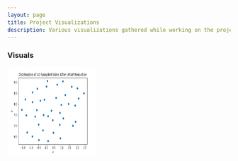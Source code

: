 ```yaml
---
layout: page
title: Project Visualizations
description: Various visualizations gathered while working on the project.
---
```


### Visuals
<img src="../assets/reduced-data.png" width="200" height="200"/>


